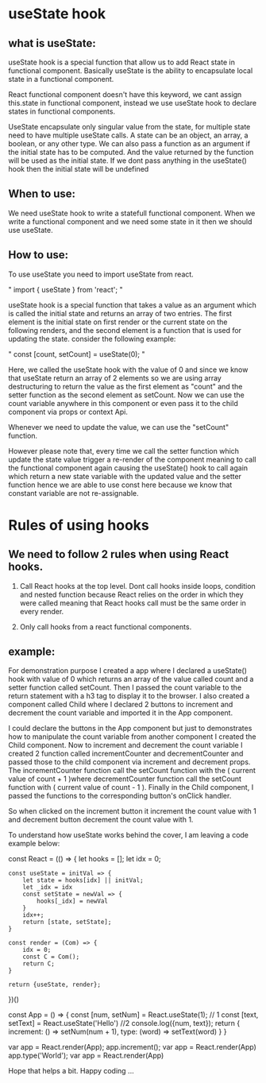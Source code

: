 # useState hook

## what is useState:

useState hook is a special function that allow us to add React state in functional component. Basically useState is the ability to encapsulate local state in a functional component.

React functional component doesn't have this keyword, we cant assign this.state in functional component, instead we use useState hook to declare states in functional components.

UseState encapsulate only singular value from the state, for multiple state need to have multiple useState calls. A state can be an object, an array, a boolean, or any other type. We can also pass a function as an argument if the initial state has to be computed. And the value returned by the function will be used as the initial state. If we dont pass anything in the useState() hook then the initial state will be undefined


## When to use:

We need useState hook to write a statefull functional component. When we write a functional component and we need some state in it then we should use useState.

## How to use:

To use useState you need to import useState from react.

" import { useState } from 'react'; "

useState hook is a special function that takes a value as an argument which is called the initial state and returns an array of two entries. The first element is the initial state on first render or the current state on the following renders, and the second element is a function that is used for updating the state. consider the following example:
  
  " const [count, setCount] = useState(0); "

Here, we called the useState hook with the value of 0 and since we know that useState return an array of 2 elements so we are using array destructuring to return the value as the first element as "count" and the setter function as the second element as setCount. Now we can use the count variable anywhere in this component or even pass it to the child component via props or context Api.

Whenever we need to update the value, we can use the "setCount" function.
  
However please note that, every time we call the setter function which update the state value trigger a re-render of the component meaning to call the functional component again causing the useState() hook to call again which return a new state variable with the updated value and the setter function hence we are able to use const here because we know that constant variable are not re-assignable.

# Rules of using hooks

## We need to follow 2 rules when using React hooks.

1. Call React hooks at the top level. Dont call hooks inside loops, condition and nested function because React relies on the order in which they were called meaning that React hooks call must be the same order in every render.
  
2. Only call hooks from a react functional components.

## example:

For demonstration purpose I created a app where I declared a useState() hook with value of 0 which returns an array of the value called count and a setter function called setCount. Then I passed the count variable to the return statement with a h3 tag to display it to the browser. I also created a component called Child where I declared 2 buttons to increment and decrement the count variable and imported it in the App component.

I could declare the buttons in the App component but just to demonstrates how to manipulate the count variable from another component I created the Child component. Now to increment and decrement the count variable I created 2 function called incrementCounter and decrementCounter and passed those to the child component via increment and decrement props. The incrementCounter function call the setCount function with the ( current value of count + 1 )where decrementCounter function call the setCount function with ( current value of count - 1 ). Finally in the Child component, I passed the functions to the corresponding button's onClick handler.

So when clicked on the increment button it increment the count value with 1 and decrement button decrement the count value with 1.

To understand how useState works behind the cover, I am leaving a code example below:

const React = (() => {
    let hooks = [];
    let idx = 0;
        
    const useState = initVal => {
        let state = hooks[idx] || initVal;
        let _idx = idx
        const setState = newVal => {
            hooks[_idx] = newVal
        }
        idx++;
        return [state, setState];
    }

    const render = (Com) => {
        idx = 0;
        const C = Com();
        return C;
    }

    return {useState, render};
})()

const App = () => {
    const [num, setNum] = React.useState(1); // 1
    const [text, setText] = React.useState('Hello') //2
    console.log({num, text});
    return {
        increment: () => setNum(num + 1),
        type: (word) => setText(word)
    }
}

var app = React.render(App);
app.increment();
var app = React.render(App)
app.type('World');
var app = React.render(App)


Hope that helps a bit.
Happy coding ...